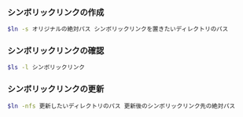 ### シンボリックリンクの作成

```.sh
$ln -s オリジナルの絶対パス シンボリックリンクを置きたいディレクトリのパス
```

### シンボリックリンクの確認

```.sh
$ls -l シンボリックリンク
```

### シンボリックリンクの更新

```.sh
$ln -nfs 更新したいディレクトリのパス 更新後のシンボリックリンク先の絶対パス
```
